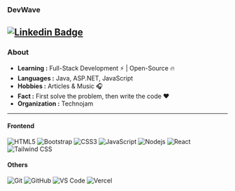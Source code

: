 ### DevWave
[![Linkedin Badge](https://img.shields.io/badge/-Ramo_Döring-blue?style=flat-square&logo=Linkedin&logoColor=white&link=https://www.linkedin.com/in/ramo-d%C3%B6ring-583ab618a/)]([[https://www.linkedin.com/in/ishagupta20/](https://www.linkedin.com/in/ramo-d%C3%B6ring-583ab618a/)](https://www.linkedin.com/in/ramo-d%C3%B6ring-583ab618a/)) 
---------------------------------------------------------------------------------------------------------------------------------------------------------------------------------
### About

-  **Learning :** Full-Stack Development :zap: | Open-Source :fire:	
-  **Languages :** Java, ASP.NET, JavaScript
-  **Hobbies :** Articles & Music :headphones:
-  **Fact :** First solve the problem, then write the code :heart: 
-  **Organization :** Technojam

---------------------------------------------------------------------------------------------------------------------------------------------------------------------------------

#### Frontend

![HTML5](https://img.shields.io/badge/HTML5-E34F26?style=for-the-badge&logo=html5&labelColor=ffffff)
![Bootstrap](https://img.shields.io/badge/Bootstrap-7952B3?style=for-the-badge&logo=bootstrap&labelColor=black)
![CSS3](https://img.shields.io/badge/CSS3-1572B6?style=for-the-badge&logo=css3&labelColor=black)
![JavaScript](https://img.shields.io/badge/JavaScript-F7DF1E?style=for-the-badge&logo=javascript&labelColor=black)
![Nodejs](https://img.shields.io/badge/Node.js-339933?style=for-the-badge&logo=node.js&labelColor=black)
![React](https://img.shields.io/badge/React-61DAFB?style=for-the-badge&logo=react&labelColor=black)
![Tailwind CSS](https://img.shields.io/badge/Tailwind_CSS-06B6D4?style=for-the-badge&logo=tailwindcss&labelColor=black)

#### Others

![Git](https://img.shields.io/badge/Git-F05032?style=for-the-badge&logo=git&labelColor=black)
![GitHub](https://img.shields.io/badge/GitHub-181717?style=for-the-badge&logo=github&labelColor=black)
![VS Code](https://img.shields.io/badge/VS_Code-007ACC?style=for-the-badge&logo=visualstudiocode&labelColor=black)
![Vercel](https://img.shields.io/badge/Vercel-000000?style=for-the-badge&logo=vercel&labelColor=black)

